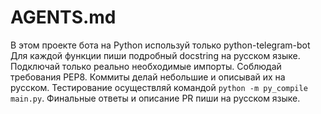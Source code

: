 # AGENTS.md

В этом проекте бота на Python используй только python-telegram-bot
Для каждой функции пиши подробный docstring на русском языке. Подключай только реально
необходимые импорты. Соблюдай требования PEP8. Коммиты делай небольшие и
описывай их на русском.
Тестирование осуществляй командой `python -m py_compile main.py`.
Финальные ответы и описание PR пиши на русском языке.
